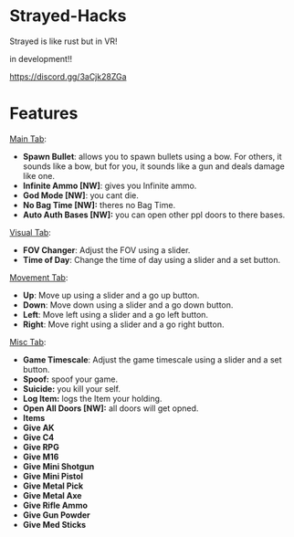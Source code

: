 # Strayed-Hacks
Strayed is like rust but in VR!

in development!!

https://discord.gg/3aCjk28ZGa


# Features


[Main Tab](<https://raw.githubusercontent.com/official-notfishvr/Strayed-Hacks/main/Pics/Main.png>):

- **Spawn Bullet**: allows you to spawn bullets using a bow. For others, it sounds like a bow, but for you, it sounds like a gun and deals damage like one.
- **Infinite Ammo [NW]**: gives you Infinite ammo.
- **God Mode [NW]**: you cant die.
- **No Bag Time [NW]:** theres no Bag Time.
- **Auto Auth Bases [NW]:** you can open other ppl doors to there bases.

[Visual Tab](<https://raw.githubusercontent.com/official-notfishvr/Strayed-Hacks/main/Pics/Visual.png>):

- **FOV Changer**: Adjust the FOV using a slider.
- **Time of Day**: Change the time of day using a slider and a set button.

[Movement Tab](<https://raw.githubusercontent.com/official-notfishvr/Strayed-Hacks/main/Pics/Movement.png>):

- **Up**: Move up using a slider and a go up button.
- **Down**: Move down using a slider and a go down button.
- **Left**: Move left using a slider and a go left button.
- **Right**: Move right using a slider and a go right button.

[Misc Tab](<https://raw.githubusercontent.com/official-notfishvr/Strayed-Hacks/main/Pics/Misc.png>):

- **Game Timescale**: Adjust the game timescale using a slider and a set button.
- **Spoof:** spoof your game.
- **Suicide:** you kill your self.
- **Log Item:** logs the Item your holding.
- **Open All Doors [NW]:** all doors will get opned.
- **Items** 
 - **Give AK** 
 - **Give C4** 
 - **Give RPG** 
 - **Give M16** 
 - **Give Mini Shotgun** 
 - **Give Mini Pistol** 
 - **Give Metal Pick** 
 - **Give Metal Axe** 
 - **Give Rifle Ammo**
 - **Give Gun Powder**
 - **Give Med Sticks**
